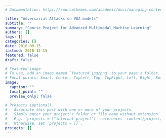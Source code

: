 ```yaml
---
# Documentation: https://sourcethemes.com/academic/docs/managing-content/

title: "Adversarial Attacks on VQA models"
subtitle: ""
summary: "Course Project for Advanced Multimodal Machine Learning"
authors: []
tags: []
categories: []
date: 2018-09-15
lastmod: 2018-12-15
featured: false
draft: false

# Featured image
# To use, add an image named `featured.jpg/png` to your page's folder.
# Focal points: Smart, Center, TopLeft, Top, TopRight, Left, Right, BottomLeft, Bottom, BottomRight.
image:
  caption: ""
  focal_point: ""
  preview_only: false

# Projects (optional).
#   Associate this post with one or more of your projects.
#   Simply enter your project's folder or file name without extension.
#   E.g. `projects = ["internal-project"]` references `content/project/deep-learning/index.md`.
#   Otherwise, set `projects = []`.
projects: []
---
```

